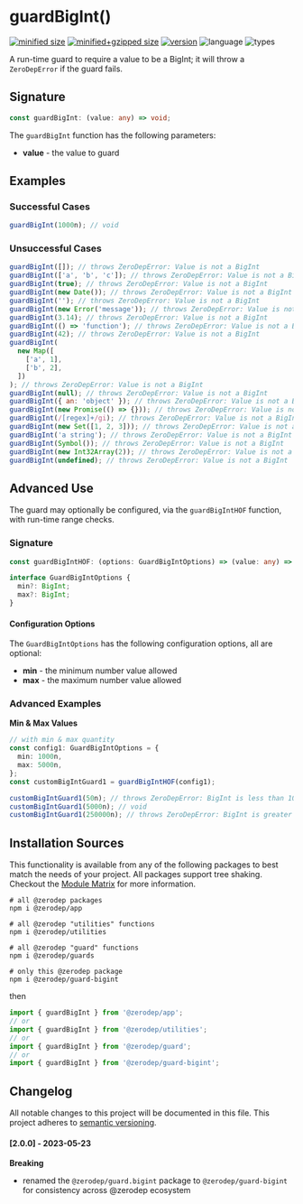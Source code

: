 # guardBigInt()

[![minified size](https://img.shields.io/bundlephobia/min/@zerodep/guard-bigint?style=flat-square&color=blue)](https://bundlephobia.com/package/@zerodep/guard-bigint)
[![minified+gzipped size](https://img.shields.io/bundlephobia/minzip/@zerodep/guard-bigint?style=flat-square&color=blue)](https://bundlephobia.com/package/@zerodep/guard-bigint)
[![version](https://img.shields.io/npm/v/@zerodep/guard-bigint?style=flat-square&color=blue)](https://www.npmjs.com/package/@zerodep/guard-bigint)
![language](https://img.shields.io/badge/typescript-100%25-blue?style=flat-square)
![types](https://img.shields.io/badge/types-included-blue?style=flat-square)

A run-time guard to require a value to be a BigInt; it will throw a `ZeroDepError` if the guard fails.

## Signature

```typescript
const guardBigInt: (value: any) => void;
```

The `guardBigInt` function has the following parameters:

- **value** - the value to guard

## Examples

### Successful Cases

```javascript
guardBigInt(1000n); // void
```

### Unsuccessful Cases

```javascript
guardBigInt([]); // throws ZeroDepError: Value is not a BigInt
guardBigInt(['a', 'b', 'c']); // throws ZeroDepError: Value is not a BigInt
guardBigInt(true); // throws ZeroDepError: Value is not a BigInt
guardBigInt(new Date()); // throws ZeroDepError: Value is not a BigInt
guardBigInt(''); // throws ZeroDepError: Value is not a BigInt
guardBigInt(new Error('message')); // throws ZeroDepError: Value is not a BigInt
guardBigInt(3.14); // throws ZeroDepError: Value is not a BigInt
guardBigInt(() => 'function'); // throws ZeroDepError: Value is not a BigInt
guardBigInt(42); // throws ZeroDepError: Value is not a BigInt
guardBigInt(
  new Map([
    ['a', 1],
    ['b', 2],
  ])
); // throws ZeroDepError: Value is not a BigInt
guardBigInt(null); // throws ZeroDepError: Value is not a BigInt
guardBigInt({ an: 'object' }); // throws ZeroDepError: Value is not a BigInt
guardBigInt(new Promise(() => {})); // throws ZeroDepError: Value is not a BigInt
guardBigInt(/[regex]+/gi); // throws ZeroDepError: Value is not a BigInt
guardBigInt(new Set([1, 2, 3])); // throws ZeroDepError: Value is not a BigInt
guardBigInt('a string'); // throws ZeroDepError: Value is not a BigInt
guardBigInt(Symbol()); // throws ZeroDepError: Value is not a BigInt
guardBigInt(new Int32Array(2)); // throws ZeroDepError: Value is not a BigInt
guardBigInt(undefined); // throws ZeroDepError: Value is not a BigInt
```

## Advanced Use

The guard may optionally be configured, via the `guardBigIntHOF` function, with run-time range checks.

### Signature

```typescript
const guardBigIntHOF: (options: GuardBigIntOptions) => (value: any) => void;

interface GuardBigIntOptions {
  min?: BigInt;
  max?: BigInt;
}
```

#### Configuration Options

The `GuardBigIntOptions` has the following configuration options, all are optional:

- **min** - the minimum number value allowed
- **max** - the maximum number value allowed

### Advanced Examples

**Min & Max Values**

```typescript
// with min & max quantity
const config1: GuardBigIntOptions = {
  min: 1000n,
  max: 5000n,
};
const customBigIntGuard1 = guardBigIntHOF(config1);

customBigIntGuard1(50n); // throws ZeroDepError: BigInt is less than 1000
customBigIntGuard1(5000n); // void
customBigIntGuard1(250000n); // throws ZeroDepError: BigInt is greater than 9999
```

## Installation Sources

This functionality is available from any of the following packages to best match the needs of your project. All packages support tree shaking. Checkout the [Module Matrix](/) for more information.

```shell
# all @zerodep packages
npm i @zerodep/app

# all @zerodep "utilities" functions
npm i @zerodep/utilities

# all @zerodep "guard" functions
npm i @zerodep/guards

# only this @zerodep package
npm i @zerodep/guard-bigint
```

then

```javascript
import { guardBigInt } from '@zerodep/app';
// or
import { guardBigInt } from '@zerodep/utilities';
// or
import { guardBigInt } from '@zerodep/guard';
// or
import { guardBigInt } from '@zerodep/guard-bigint';
```

## Changelog

All notable changes to this project will be documented in this file. This project adheres to [semantic versioning](https://semver.org/spec/v2.0.0.html).

#### [2.0.0] - 2023-05-23

**Breaking**

- renamed the `@zerodep/guard.bigint` package to `@zerodep/guard-bigint` for consistency across @zerodep ecosystem
